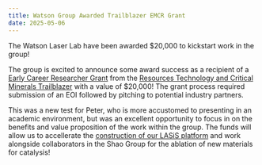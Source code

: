 ```yaml
---
title: Watson Group Awarded Trailblazer EMCR Grant 
date: 2025-05-06
---
```


The Watson Laser Lab have been awarded $20,000 to kickstart work in the group!

<!--More-->

The group is excited to announce some award success as a recipient of a [Early Career Researcher Grant](https://watsonlaserlab.com/post/25-05-06-emcr-trailblazer/) from the [Resources Technology and Critical Minerals Trailblazer](https://rtcm-trailblazer.au/) with a value of $20,000! The grant process required submission of an EOI followed by pitching to potential industry partners.

This was a new test for Peter, who is more accustomed to presenting in an academic environment, but was an excellent opportunity to focus in on the benefits and value proposition of the work within the group. The funds will allow us to accellerate the [construction of our LASiS platform](https://watsonlaserlab.com/research/lasis/) and work alongside collaborators in the Shao Group for the ablation of new materials for catalysis!